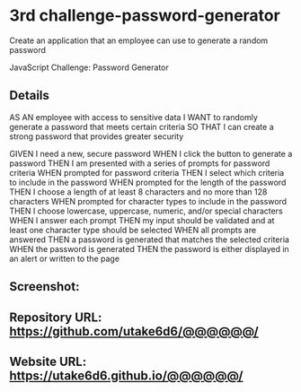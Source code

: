 <h1>3rd challenge-password-generator
</h1>
Create an application that an employee can use to generate a random password
<p>
JavaScript Challenge: Password Generator
</p>
<h2>
Details
</h2>
<p>
AS AN employee with access to sensitive data
I WANT to randomly generate a password that meets certain criteria
SO THAT I can create a strong password that provides greater security
</p>
<p>
GIVEN I need a new, secure password
WHEN I click the button to generate a password
THEN I am presented with a series of prompts for password criteria
WHEN prompted for password criteria
THEN I select which criteria to include in the password
WHEN prompted for the length of the password
THEN I choose a length of at least 8 characters and no more than 128 characters
WHEN prompted for character types to include in the password
THEN I choose lowercase, uppercase, numeric, and/or special characters
WHEN I answer each prompt
THEN my input should be validated and at least one character type should be selected
WHEN all prompts are answered
THEN a password is generated that matches the selected criteria
WHEN the password is generated
THEN the password is either displayed in an alert or written to the page
</p>
<h2>
Screenshot:
</h2>
<h2>
Repository URL:
<a href="https://github.com/utake6d6/@@@@@@/"</a>https://github.com/utake6d6/@@@@@@/</a>
</h2>
<h2>
Website URL:
<a href="https://utake6d6.github.io/@@@@@@/"</a>https://utake6d6.github.io/@@@@@@/</a>
</h2>

